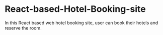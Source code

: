 # React-based-Hotel-Booking-site
In this React based web hotel booking site, user can book their hotels and reserve the room.
